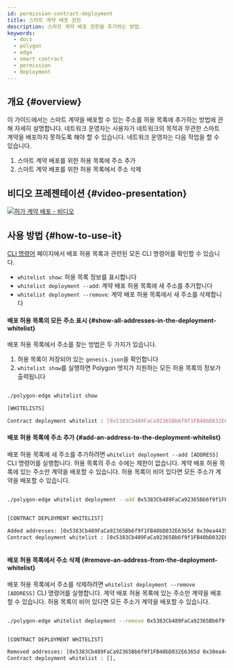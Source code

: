 ```yaml
---
id: permission-contract-deployment
title: 스마트 계약 배포 권한
description: 스마트 계약 배포 권한을 추가하는 방법.
keywords:
  - docs
  - polygon
  - edge
  - smart contract
  - permission
  - deployment
---
```


## 개요 {#overview}

이 가이드에서는 스마트 계약을 배포할 수 있는 주소를 허용 목록에 추가하는 방법에 관해 자세히 설명합니다.
네트워크 운영자는 사용자가 네트워크의 목적과 무관한 스마트 계약을 배포하지 못하도록 해야 할 수 있습니다. 네트워크 운영자는 다음 작업을 할 수 있습니다.

1. 스마트 계약 배포를 위한 허용 목록에 주소 추가
2. 스마트 계약 배포를 위한 허용 목록에서 주소 삭제

## 비디오 프레젠테이션 {#video-presentation}

[![허가 계약 배포 - 비디오](https://img.youtube.com/vi/yPOkINpf7hg/0.jpg)](https://www.youtube.com/watch?v=yPOkINpf7hg)

## 사용 방법 {#how-to-use-it}


[CLI 명령어](/docs/edge/get-started/cli-commands#whitelist-commands) 페이지에서 배포 허용 목록과 관련된 모든 CLI 명령어를 확인할 수 있습니다.

* `whitelist show`: 허용 목록 정보를 표시합니다
* `whitelist deployment --add`: 계약 배포 허용 목록에 새 주소를 추가합니다
* `whitelist deployment --remove`: 계약 배포 허용 목록에서 새 주소를 삭제합니다

#### 배포 허용 목록의 모든 주소 표시 {#show-all-addresses-in-the-deployment-whitelist}

배포 허용 목록에서 주소를 찾는 방법은 두 가지가 있습니다.
1. 허용 목록이 저장되어 있는 `genesis.json`을 확인합니다
2. `whitelist show`를 실행하면 Polygon 엣지가 지원하는 모든 허용 목록의 정보가 출력됩니다

```bash

./polygon-edge whitelist show

[WHITELISTS]

Contract deployment whitelist : [0x5383Cb489FaCa92365Bb6f9f1FB40bD032E6365d],


```

#### 배포 허용 목록에 주소 추가 {#add-an-address-to-the-deployment-whitelist}

배포 허용 목록에 새 주소를 추가하려면 `whitelist deployment --add [ADDRESS]` CLI 명령어를 실행합니다. 허용 목록의 주소 수에는 제한이 없습니다. 계약 배포 허용 목록에 있는 주소만 계약을 배포할 수 있습니다. 허용 목록이 비어 있다면 모든 주소가 계약을 배포할 수 있습니다.

```bash

./polygon-edge whitelist deployment --add 0x5383Cb489FaCa92365Bb6f9f1FB40bD032E6365d --add 0x30ea4435167Ee91f9f874b5a894F3282A956C3FF


[CONTRACT DEPLOYMENT WHITELIST]

Added addresses: [0x5383Cb489FaCa92365Bb6f9f1FB40bD032E6365d 0x30ea4435167Ee91f9f874b5a894F3282A956C3FF],
Contract deployment whitelist : [0x5383Cb489FaCa92365Bb6f9f1FB40bD032E6365d 0x30ea4435167Ee91f9f874b5a894F3282A956C3FF],



```

#### 배포 허용 목록에서 주소 삭제 {#remove-an-address-from-the-deployment-whitelist}

배포 허용 목록에서 주소를 삭제하려면 `whitelist deployment --remove [ADDRESS]` CLI 명령어를 실행합니다. 계약 배포 허용 목록에 있는 주소만 계약을 배포할 수 있습니다. 허용 목록이 비어 있다면 모든 주소가 계약을 배포할 수 있습니다.

```bash

./polygon-edge whitelist deployment --remove 0x5383Cb489FaCa92365Bb6f9f1FB40bD032E6365d --remove 0x30ea4435167Ee91f9f874b5a894F3282A956C3FF


[CONTRACT DEPLOYMENT WHITELIST]

Removed addresses: [0x5383Cb489FaCa92365Bb6f9f1FB40bD032E6365d 0x30ea4435167Ee91f9f874b5a894F3282A956C3FF],
Contract deployment whitelist : [],



```
